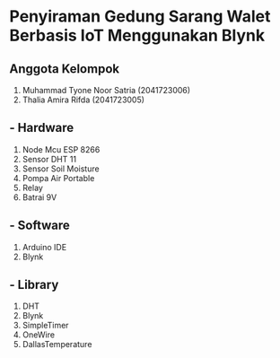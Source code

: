 # Penyiraman Gedung Sarang Walet Berbasis IoT Menggunakan Blynk

## Anggota Kelompok
  1. Muhammad Tyone Noor Satria (2041723006)
  2. Thalia Amira Rifda         (2041723005)
  
## - Hardware
  1. Node Mcu ESP 8266
  2. Sensor DHT 11
  3. Sensor Soil Moisture
  4. Pompa Air Portable
  5. Relay
  6. Batrai 9V
  
## - Software
  1. Arduino IDE
  2. Blynk
  
## - Library
  1. DHT
  2. Blynk 
  3. SimpleTimer
  4. OneWire
  5. DallasTemperature
  
  
